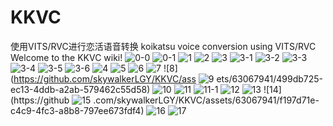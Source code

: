 # KKVC
使用VITS/RVC进行恋活语音转换     koikatsu voice conversion using VITS/RVC     
Welcome to the KKVC wiki!
![0-0](https://github.com/skywalkerLGY/KKVC/assets/63067941/03525ae3-279a-4740-af1c-61039200be93)
![0-1](https://github.com/skywalkerLGY/KKVC/assets/63067941/01195e10-3735-4edf-a117-e2177981ae0a)
![1](https://github.com/skywalkerLGY/KKVC/assets/63067941/4184f63a-4f15-404e-af53-2a430a1cffc3)
![2](https://github.com/skywalkerLGY/KKVC/assets/63067941/fb66f5b0-d82a-4e28-beb0-8cf9d21a16f1)
![3](https://github.com/skywalkerLGY/KKVC/assets/63067941/841e7600-d9ba-449f-b1c3-da08b2ab942a)
![3-1](https://github.com/skywalkerLGY/KKVC/assets/63067941/5ce40787-ce00-4c9b-88c8-ec4d25fe9ca4)
![3-2](https://github.com/skywalkerLGY/KKVC/assets/63067941/b590969b-5fb0-4cab-bbba-cde5e9b69ea1)
![3-3](https://github.com/skywalkerLGY/KKVC/assets/63067941/4bb6d2c9-8e73-4c8c-a4c0-7ed856f899da)
![3-4](https://github.com/skywalkerLGY/KKVC/assets/63067941/7c8b3a04-89b3-4b1f-9bdf-5baf902ac88c)
![3-5](https://github.com/skywalkerLGY/KKVC/assets/63067941/ae19752b-3263-40b7-8094-586f5edc5aa1)
![3-6](https://github.com/skywalkerLGY/KKVC/assets/63067941/0e786623-1d3e-410b-85ce-70c4f0bcce72)
![4](https://github.com/skywalkerLGY/KKVC/assets/63067941/68c84ee9-200f-4d1d-9565-afc0cea3b526)
![5](https://github.com/skywalkerLGY/KKVC/assets/63067941/0741725a-916c-4d02-8c4b-7982145f0f05)
![6](https://github.com/skywalkerLGY/KKVC/assets/63067941/4641f5db-a2b1-4747-ad1f-231ad6edadf7)
![7](https://github.com/skywalkerLGY/KKVC/assets/63067941/3b9c32b4-9d5d-478a-be44-ca97184143d7)
![8](https://github.com/skywalkerLGY/KKVC/ass
![9](https://github.com/skywalkerLGY/KKVC/assets/63067941/9c174f4e-b147-4b10-9d3e-f6795c8d24f3)
ets/63067941/499db725-ec13-4ddb-a2ab-579462c55d58)
![10](https://github.com/skywalkerLGY/KKVC/assets/63067941/bcfb2e10-6ee3-4bcc-801a-96c47741a4a6)
![11](https://github.com/skywalkerLGY/KKVC/assets/63067941/dc9c9839-87fb-4f20-8445-1216d4f73a82)
![11-1](https://github.com/skywalkerLGY/KKVC/assets/63067941/c13c42b8-0b1a-418f-990e-fc5bcb7a79f7)
![12](https://github.com/skywalkerLGY/KKVC/assets/63067941/e31a8e8a-0394-4e32-b76c-8c590046be5c)
![13](https://github.com/skywalkerLGY/KKVC/assets/63067941/920ca3b8-2352-4388-be6a-f29e5bd18210)
![14](https://github
![15](https://github.com/skywalkerLGY/KKVC/assets/63067941/afe56ac3-5ab1-4dc8-80f1-774992ed07cb)
.com/skywalkerLGY/KKVC/assets/63067941/f197d71e-c4c9-4fc3-a8b8-797ee673fdf4)
![16](https://github.com/skywalkerLGY/KKVC/assets/63067941/45364b9e-d07a-4e62-8c36-5d427e573c3f)
![17](https://github.com/skywalkerLGY/KKVC/assets/63067941/75ccf74a-560c-4d98-966f-5fa6c937e21b)
